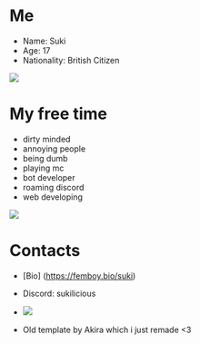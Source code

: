 # Me
* Name: Suki
* Age: 17
* Nationality: British Citizen

<img src="https://i.imgur.com/MeIFR63.png">

# My free time
* dirty minded
* annoying people
* being dumb
* playing mc
* bot developer
* roaming discord
* web developing

<img src="https://pfps.gg/assets/banners/5783-zero-two.png">

# Contacts
* [Bio] (https://femboy.bio/suki)
* Discord: sukilicious
* <img src="https://discord.c99.nl/widget/theme-3/765672517297766462.png">



* Old template by Akira which i just remade <3
